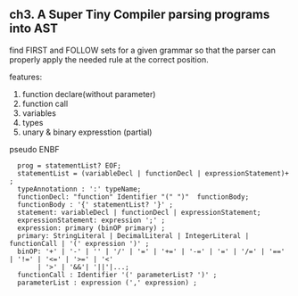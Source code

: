 ## ch3. A Super Tiny Compiler parsing programs into AST

find FIRST and FOLLOW sets for a given grammar so that the parser can properly apply the needed rule at the correct position.

features:

1. function declare(without parameter)
2. function call
3. variables
4. types
5. unary & binary expresstion (partial)

pseudo ENBF

```
  prog = statementList? EOF;
  statementList = (variableDecl | functionDecl | expressionStatement)+ ;
  typeAnnotationn : ':' typeName;
  functionDecl: "function" Identifier "(" ")"  functionBody;
  functionBody : '{' statementList? '}' ;
  statement: variableDecl | functionDecl | expressionStatement;
  expressionStatement: expression ';' ;
  expression: primary (binOP primary) ;
  primary: StringLiteral | DecimalLiteral | IntegerLiteral | functionCall | '(' expression ')' ;
  binOP: '+' | '-' | '' | '/' | '=' | '+=' | '-=' | '=' | '/=' | '==' | '!=' | '<=' | '>=' | '<'
       | '>' | '&&'| '||'|...;
  functionCall : Identifier '(' parameterList? ')' ;
  parameterList : expression (',' expression) ;

```
